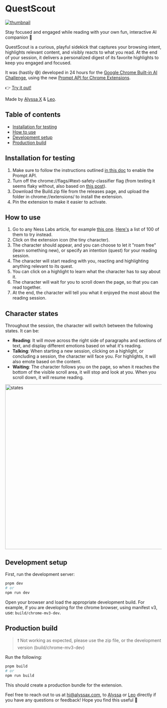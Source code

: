 # QuestScout
[![thumbnail](https://github.com/user-attachments/assets/014cbdf9-d87a-4b8b-bf8e-2dd5d4f84a29)](https://www.youtube.com/watch?v=eMjvKiUyagY)

Stay focused and engaged while reading with your own fun, interactive AI companion 📖

QuestScout is a curious, playful sidekick that captures your browsing intent, highlights relevant content, and visibly reacts to what you read. At the end of your session, it delivers a personalized digest of its favorite highlights to keep you engaged and focused.

It was (hastily 😅) developed in 24 hours for the [Google Chrome Built-in AI Challenge](https://googlechromeai.devpost.com/), using the new [Prompt API for Chrome Extensions](https://developer.chrome.com/docs/extensions/ai/prompt-api).

👉 [Try it out!](#installation-for-testing)

Made by [Alyssa X](https://twitter.com/alyssaxuu) & [Leo](https://www.linkedin.com/in/leonorfurtado/).

## Table of contents
- [Installation for testing](#installation-for-testing)
- [How to use](#how-to-use)
- [Development setup](#development-setup)
- [Production build](#production-build)

## Installation for testing
1. Make sure to follow the instructions outlined [in this doc](https://docs.google.com/document/d/1VG8HIyz361zGduWgNG7R_R8Xkv0OOJ8b5C9QKeCjU0c/edit?tab=t.0#heading=h.witohboigk0o) to enable the Prompt API.
2. Turn off the chrome://flags/#text-safety-classifier flag (from testing it seems flaky without, also based on [this post](https://groups.google.com/a/chromium.org/g/chrome-ai-dev-preview/c/WNB2xMpMyGE)).
3. Download the Build.zip file from the releases page, and upload the folder in chrome://extensions/ to install the extension.
4. Pin the extension to make it easier to activate.

## How to use
1. Go to any Ness Labs article, for example [this one](https://nesslabs.com/time-anxiety). [Here's](https://nesslabs.com/articles) a list of 100 of them to try instead.
2. Click on the extension icon (the tiny character).
3. The character should appear, and you can choose to let it "roam free" (learn something new), or specify an intention (quest) for your reading session.
4. The character will start reading with you, reacting and highlighting anything relevant to its quest.
5. You can click on a highlight to learn what the character has to say about it.
6. The character will wait for you to scroll down the page, so that you can read together.
7. At the end, the character will tell you what it enjoyed the most about the reading session.

## Character states
Throughout the session, the character will switch between the following states. It can be:
- **Reading**: It will move across the right side of paragraphs and sections of text, and display different emotions based on what it's reading.
- **Talking**: When starting a new session, clicking on a highlight, or concluding a session, the character will face you. For highlights, it will also emote based on the content.
- **Waiting**: The character follows you on the page, so when it reaches the bottom of the visible scroll area, it will stop and look at you. When you scroll down, it will resume reading.
  
<img width="531" alt="states" src="https://github.com/user-attachments/assets/60b66f28-3bf7-41e0-ad4f-9a913c34590b">

## Development setup
First, run the development server:

```bash
pnpm dev
# or
npm run dev
```

Open your browser and load the appropriate development build. For example, if you are developing for the chrome browser, using manifest v3, use: `build/chrome-mv3-dev`.


## Production build
> ❗️ Not working as expected, please use the zip file, or the development version (build/chrome-mv3-dev)

Run the following:

```bash
pnpm build
# or
npm run build
```

This should create a production bundle for the extension.

Feel free to reach out to us at hi@alyssax.com, to [Alyssa](https://twitter.com/alyssaxuu) or [Leo](https://www.linkedin.com/in/leonorfurtado/) directly if you have any questions or feedback! Hope you find this useful 💜
